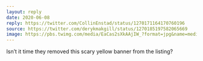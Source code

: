 ```yaml
---
layout: reply
date: 2020-06-08
reply: https://twitter.com/CollinEnstad/status/1270171164170760196
source: https://twitter.com/derykmakgill/status/1270185197582065669
image: https://pbs.twimg.com/media/EaCas2sXkAAjIW_?format=jpg&name=medium
---
```


Isn’t it time they removed this scary yellow banner from the listing?
